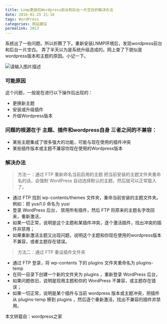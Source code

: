 ```yaml
---
title: Lnmp重装后Wordpress前台和后台一片空白的解决办法
date: 2016-01-25 21:16
tags: WordPress
categories: 网站建设
permalink: 2013
---
```


系统出了一些问题。所以折腾了下。重新安装LNMP环境后，发现wordpress前台和后台一片空白。
弄了半天以为是系统升级造成的。网上查了下貌似是wordpress版本和主题的原因。小记一下。

<!--more-->

![请输入图片描述][1]
### 可能原因
这个问题，一般是在进行以下操作后出现的：
 - 更换新主题
 - 安装或升级插件
 - 升级Wordpress版本
### 问题的根源在于 主题、插件和wordpress自身 三者之间的不兼容：
 - 某些主题集成了很多强大的功能，可能与现在使用的插件冲突
 - 某些插件版本或主题不兼容你现在使用的Wordpress版本

### 解决办法
>方法一：通过 FTP 重新命名当前启用的主题
把当前安装的主题文件夹重命名的话，会强制 WordPress 自动选择默认的主题，然后就可以正常载入了。
 - 通过 FTP 找到 wp-contents/themes 文件夹，重命当前安装的主题文件夹。例如：把 yusi1.0 命名为 yusi
 - 登录 WordPress 后台， 禁用所有插件，然后 FTP 将原来的主题名字改回来，重新激活，
 - 如果一切正常，说明是这个主题和某插件冲突，逐个激活插件，找出冲突的插件并禁用；
 - 如果重新激活主题又出现问题，说明这个主题和你现在使用的wordpress版本不兼容，或者主题存在错误。
>方法二：通过 FTP 重设插件文件夹
 - 通过 FTP 登录，将 wp-contents 下的 plugins 文件夹重命名为 plugins-temp
 - 在同一目录下创建一个新的文件夹为 plugins ，重新登录 WordPress 后台，
 - 如果问题依旧，说明是现用主题和你的 WordPress 不兼容，或主题存在错误；
 - 如果一切正常，说明是某个插件与当前 wordpress 版本或主题冲突，把插件从 plugins-temp 移到 plugins ，然后逐个重新激活，找出不兼容的插件并禁用。

本文转载自：wordpress之家


  [1]: https://cdn.uu126.cn/wp-content/uploads/2016/01/update-wordpress.jpg